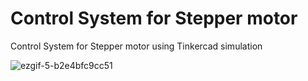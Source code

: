 # Control System for Stepper motor
Control System for Stepper motor using Tinkercad simulation


![ezgif-5-b2e4bfc9cc51](https://user-images.githubusercontent.com/67188835/88455430-e8c9e200-ce7d-11ea-977e-e927bb352987.gif)

